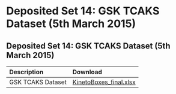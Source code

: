 # Deposited Set 14: GSK TCAKS Dataset \(5th March 2015\)

## Deposited Set 14: GSK TCAKS Dataset \(5th March 2015\)

| Description | Download |
| :--- | :--- |
| GSK TCAKS Dataset | [KinetoBoxes\_final.xlsx](ftp://ftp.ebi.ac.uk/pub/databases/chembl/ChEMBLNTD/set14_gsk/KinetoBoxes_final.xlsx) |

